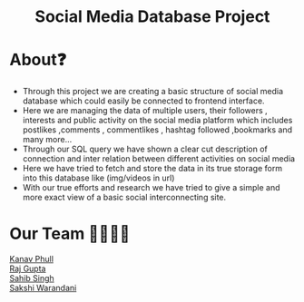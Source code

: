 <h1 align="center">Social Media Database Project</h1>

# About❓
<ul>
<li>Through this project  we are creating a basic structure of social media database which could easily be connected to frontend interface.  </li>
<li>Here we are managing the data of multiple users, their followers  , interests and public activity on the social media platform which includes postlikes ,comments , commentlikes , hashtag followed ,bookmarks and many more... </li>
<li>Through our SQL query we have shown a clear cut description of connection and inter relation between different activities on social media  </li>
<li>Here we have  tried to fetch and store the  data in its true storage form into this database like (img/videos in url) </li>
<li>With our true efforts and research  we have tried to give a simple and more exact view of a basic social interconnecting site.</li>
</ul>


# Our Team 👩‍💻👨‍💻
[Kanav Phull](https://github.com/kanavphull)<br>
[Raj Gupta](https://github.com/RAJGUPTA28)<br>
[Sahib Singh](https://github.com/ssahibsingh)<br>
[Sakshi Warandani](https://github.com/Sa960)

